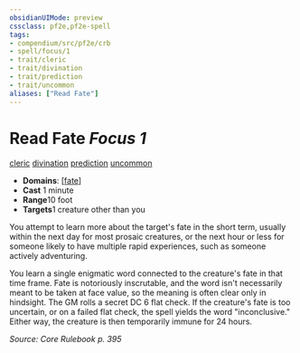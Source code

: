 ```yaml
---
obsidianUIMode: preview
cssclass: pf2e,pf2e-spell
tags:
- compendium/src/pf2e/crb
- spell/focus/1
- trait/cleric
- trait/divination
- trait/prediction
- trait/uncommon
aliases: ["Read Fate"]
---
```

# Read Fate *Focus 1*   
[cleric](../../Rules/traits/cleric.md)  [divination](../../Rules/traits/divination.md)  [prediction](../../Rules/traits/prediction.md)  [uncommon](../../Rules/traits/uncommon.md)  

- **Domains**: [[fate](../setting/domains.md#Fate)]
- **Cast** 1 minute 
- **Range**10 foot
- **Targets**1 creature other than you

You attempt to learn more about the target's fate in the short term, usually within the next day for most prosaic creatures, or the next hour or less for someone likely to have multiple rapid experiences, such as someone actively adventuring.

You learn a single enigmatic word connected to the creature's fate in that time frame. Fate is notoriously inscrutable, and the word isn't necessarily meant to be taken at face value, so the meaning is often clear only in hindsight. The GM rolls a secret DC 6 flat check. If the creature's fate is too uncertain, or on a failed flat check, the spell yields the word "inconclusive." Either way, the creature is then temporarily immune for 24 hours.

*Source: Core Rulebook p. 395*